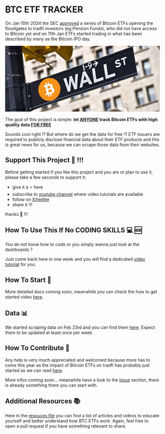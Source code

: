 # ₿TC ETF TRACKER
On Jan 10th 2024 the SEC [approved](https://www.sec.gov/news/statement/gensler-statement-spot-bitcoin-011023)
a series of Bitcoin ETFs opening the floodgates to tradfi investors (eg Pension Funds), who did not have access to Bitcoin
yet and on 11th Jan ETFs started trading in what has been described by many as the Bitcoin IPO day.

<div align="center">
  <img src="./images/logo.jpeg"><br>
</div>

The goal of this project is simple: **let <ins>ANYONE</ins> track Bitcoin ETFs with high quality data <ins>FOR FREE</ins>**

Sounds cool right !? But where do we get the data for free ?! ETF issuers
are required to publicly disclose financial data about their ETF products and
this is great news for us, because we can scrape those data from their websites.

## Support This Project 🫶 !!!
Before getting started if you like this project and you are or plan to use it,
please take a few seconds to support it:

- give it a ⭐ here
- subscribe to [youtube channel](https://www.youtube.com/@Buildwd?sub_confirmation=1) where video tutorials are available
- follow on [X/twitter](https://twitter.com/BTCETFTracker)
- share it !!!

thanks 💪 !!!

## How To Use This If No CODING SKILLS 💻 🆘
You do not know how to code or you simply wanna just look at the dashboards ?

Just come back here in one week and you will find a dedicated [video tutorial](TODO) for you.

## How To Start 🚀
More detailed docs coming soon, meanwhile you can check the how to get started video [here](TODO).

## Data 📊
We started scraping data on Feb 23rd and you can find them [here](TODO).
Expect them to be updated at least once per week.

## How To Contribute 🤝
Any help is very much appreciated and welcomed because more has to come this year as the impact of Bitcoin ETFs
on tradfi has probably just started as we can read [here](https://docs.londonstockexchange.com/sites/default/files/documents/n0324.pdf).

More infos coming soon... meanwhile have a look to the [Issue](https://github.com/BuildWithData/BTC-ETF-Tracker/issues) section, there is already something there
you can start with.

## Additional Resources 📚
Here in the [resouces file](./resources.md) you can find a list of articles and videos 
to educate yourself and better understand how BTC ETFs work. Again, feel free to open a pull
request if you have something relevant to share.
